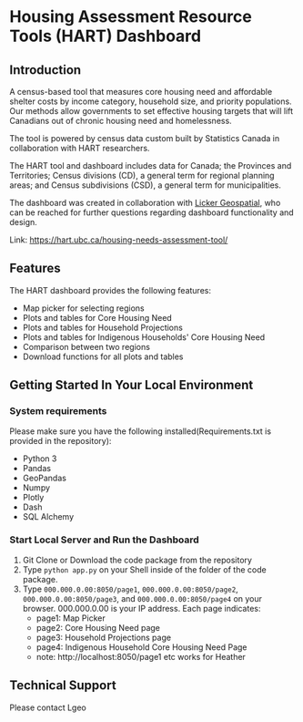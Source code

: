 # Housing Assessment Resource Tools (HART) Dashboard

## Introduction

A census-based tool that measures core housing need and affordable shelter costs by income category, household size, and priority populations. Our methods allow governments to set effective housing targets that will lift Canadians out of chronic housing need and homelessness.

The tool is powered by census data custom built by Statistics Canada in collaboration with HART researchers.

The HART tool and dashboard includes data for Canada; the Provinces and Territories; Census divisions (CD), a general term for regional planning areas; and Census subdivisions (CSD), a general term for municipalities.  

The dashboard was created in collaboration with [Licker Geospatial](https://www.lgeo.co/), who can be reached for further questions regarding dashboard functionality and design.

Link: https://hart.ubc.ca/housing-needs-assessment-tool/

## Features

The HART dashboard provides the following features:

- Map picker for selecting regions
- Plots and tables for Core Housing Need
- Plots and tables for Household Projections
- Plots and tables for Indigenous Households' Core Housing Need
- Comparison between two regions
- Download functions for all plots and tables

## Getting Started In Your Local Environment

### System requirements

Please make sure you have the following installed(Requirements.txt is provided in the repository):

- Python 3
- Pandas
- GeoPandas
- Numpy
- Plotly
- Dash
- SQL Alchemy

### Start Local Server and Run the Dashboard

1. Git Clone or Download the code package from the repository
2. Type `python app.py` on your Shell inside of the folder of the code package.
3. Type `000.000.0.00:8050/page1`, `000.000.0.00:8050/page2`, `000.000.0.00:8050/page3`, and `000.000.0.00:8050/page4` on your browser. 000.000.0.00 is your IP address. Each page indicates:
    - page1: Map Picker
    - page2: Core Housing Need page
    - page3: Household Projections page
    - page4: Indigenous Household Core Housing Need Page
    - note: http://localhost:8050/page1 etc works for Heather
    
## Technical Support
Please contact Lgeo 